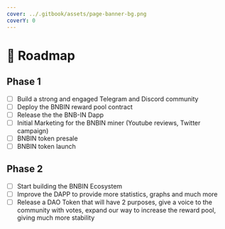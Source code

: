 ```yaml
---
cover: ../.gitbook/assets/page-banner-bg.png
coverY: 0
---
```


# 🌟 Roadmap

## Phase 1

* [ ] Build a strong and engaged Telegram and Discord community
* [ ] Deploy the BNBIN reward pool contract
* [ ] Release the the BNB-IN Dapp
* [ ] Initial Marketing for the BNBIN miner (Youtube reviews, Twitter campaign)
* [ ] BNBIN token presale
* [ ] BNBIN token launch

## Phase 2

* [ ] Start building the BNBIN Ecosystem
* [ ] Improve the DAPP to provide more statistics, graphs and much more
* [ ] Release a DAO Token that will have 2 purposes, give a voice to the community with votes, expand our way to increase the reward pool, giving much more stability
